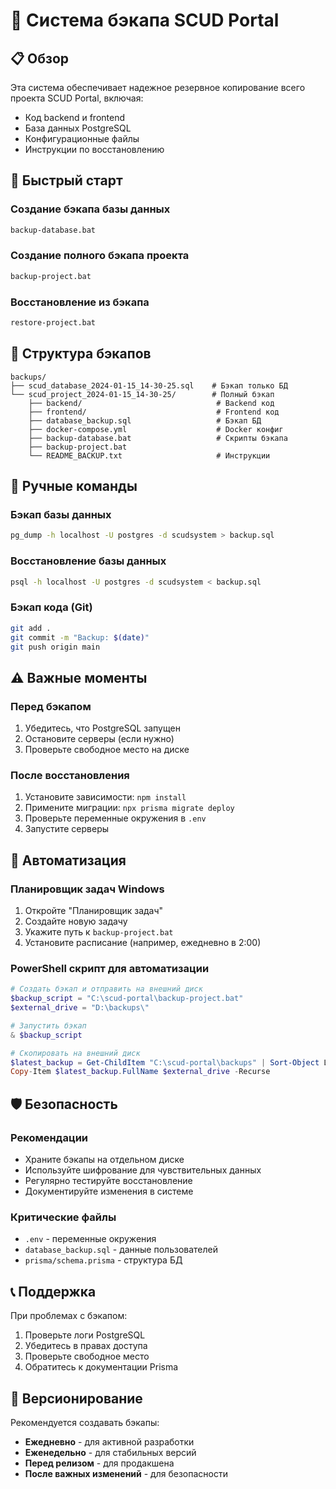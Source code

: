# 🔄 Система бэкапа SCUD Portal

## 📋 Обзор

Эта система обеспечивает надежное резервное копирование всего проекта SCUD Portal, включая:
- Код backend и frontend
- База данных PostgreSQL
- Конфигурационные файлы
- Инструкции по восстановлению

## 🚀 Быстрый старт

### Создание бэкапа базы данных
```bash
backup-database.bat
```

### Создание полного бэкапа проекта
```bash
backup-project.bat
```

### Восстановление из бэкапа
```bash
restore-project.bat
```

## 📁 Структура бэкапов

```
backups/
├── scud_database_2024-01-15_14-30-25.sql    # Бэкап только БД
└── scud_project_2024-01-15_14-30-25/        # Полный бэкап
    ├── backend/                              # Backend код
    ├── frontend/                             # Frontend код
    ├── database_backup.sql                   # Бэкап БД
    ├── docker-compose.yml                    # Docker конфиг
    ├── backup-database.bat                   # Скрипты бэкапа
    ├── backup-project.bat
    └── README_BACKUP.txt                     # Инструкции
```

## 🔧 Ручные команды

### Бэкап базы данных
```bash
pg_dump -h localhost -U postgres -d scudsystem > backup.sql
```

### Восстановление базы данных
```bash
psql -h localhost -U postgres -d scudsystem < backup.sql
```

### Бэкап кода (Git)
```bash
git add .
git commit -m "Backup: $(date)"
git push origin main
```

## ⚠️ Важные моменты

### Перед бэкапом
1. Убедитесь, что PostgreSQL запущен
2. Остановите серверы (если нужно)
3. Проверьте свободное место на диске

### После восстановления
1. Установите зависимости: `npm install`
2. Примените миграции: `npx prisma migrate deploy`
3. Проверьте переменные окружения в `.env`
4. Запустите серверы

## 🔄 Автоматизация

### Планировщик задач Windows
1. Откройте "Планировщик задач"
2. Создайте новую задачу
3. Укажите путь к `backup-project.bat`
4. Установите расписание (например, ежедневно в 2:00)

### PowerShell скрипт для автоматизации
```powershell
# Создать бэкап и отправить на внешний диск
$backup_script = "C:\scud-portal\backup-project.bat"
$external_drive = "D:\backups\"

# Запустить бэкап
& $backup_script

# Скопировать на внешний диск
$latest_backup = Get-ChildItem "C:\scud-portal\backups" | Sort-Object LastWriteTime -Descending | Select-Object -First 1
Copy-Item $latest_backup.FullName $external_drive -Recurse
```

## 🛡️ Безопасность

### Рекомендации
- Храните бэкапы на отдельном диске
- Используйте шифрование для чувствительных данных
- Регулярно тестируйте восстановление
- Документируйте изменения в системе

### Критические файлы
- `.env` - переменные окружения
- `database_backup.sql` - данные пользователей
- `prisma/schema.prisma` - структура БД

## 📞 Поддержка

При проблемах с бэкапом:
1. Проверьте логи PostgreSQL
2. Убедитесь в правах доступа
3. Проверьте свободное место
4. Обратитесь к документации Prisma

## 🔄 Версионирование

Рекомендуется создавать бэкапы:
- **Ежедневно** - для активной разработки
- **Еженедельно** - для стабильных версий
- **Перед релизом** - для продакшена
- **После важных изменений** - для безопасности 